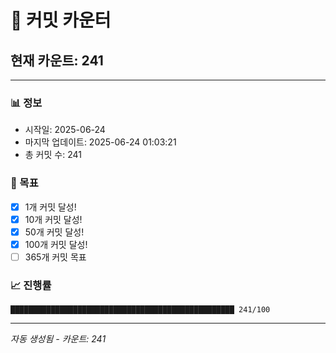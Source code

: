 # 🔢 커밋 카운터

## 현재 카운트: 241

---

### 📊 정보
- 시작일: 2025-06-24
- 마지막 업데이트: 2025-06-24 01:03:21
- 총 커밋 수: 241

### 🎯 목표
- [x] 1개 커밋 달성!
- [x] 10개 커밋 달성!
- [x] 50개 커밋 달성!
- [x] 100개 커밋 달성!
- [ ] 365개 커밋 목표

### 📈 진행률
```
██████████████████████████████████████████████████ 241/100
```

---
*자동 생성됨 - 카운트: 241*
